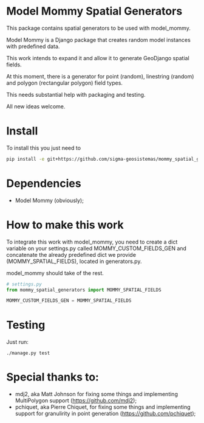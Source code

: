 Model Mommy Spatial Generators
==============================

This package contains spatial generators to be used with model_mommy.

Model Mommy is a Django package that creates random model instances with
predefined data.

This work intends to expand it and allow it to generate GeoDjango spatial
fields.

At this moment, there is a generator for point (random), linestring (random)
and polygon (rectangular polygon) field types.

This needs substantial help with packaging and testing.

All new ideas welcome.

# Install

To install this you just need to 

```bash
pip install -e git+https://github.com/sigma-geosistemas/mommy_spatial_generators.git#egg=mommy_spatial_generators
```

# Dependencies

* Model Mommy (obviously);

# How to make this work

To integrate this work with model_mommy, you need to create a dict variable
on your settings.py called MOMMY_CUSTOM_FIELDS_GEN and concatenate the already
predefined dict we provide (MOMMY_SPATIAL_FIELDS), located in generators.py.

model_mommy should take of the rest.

```python
# settings.py
from mommy_spatial_generators import MOMMY_SPATIAL_FIELDS

MOMMY_CUSTOM_FIELDS_GEN = MOMMY_SPATIAL_FIELDS
```

# Testing

Just run:

```shell
./manage.py test
```

# Special thanks to:

* mdj2, aka Matt Johnson for fixing some things and implementing MultiPolygon support (https://github.com/mdj2);
* pchiquet, aka Pierre Chiquet, for fixing some things and implementing support for granulirity in point generation (https://github.com/pchiquet);